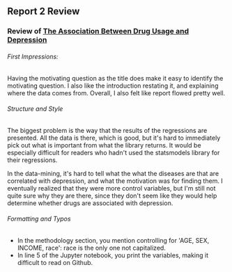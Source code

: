 ## Report 2 Review
### Review of [The Association Between Drug Usage and Depression](https://github.com/davpapp/ThinkStats2/blob/master/Reports/report2.md)


###### First Impressions:
Having the motivating question as the title does make it easy to identify the motivating question. I also like the introduction restating it, and explaining where the data comes from. Overall, I also felt like report flowed pretty well.

###### Structure and Style


The biggest problem is the way that the results of the regressions are presented. All the data is there, which is good, but it's hard to immediately pick out what is important from what the library returns. It would be especially difficult for readers who hadn't used the statsmodels library for their regressions.

In the data-mining, it's hard to tell what the what the diseases are that are correlated with depression, and what the motivation was for finding them. I eventually realized that they were more control variables, but I'm still not quite sure why they are there, since they don't seem like they would help determine whether drugs are associated with depression.

###### Formatting and Typos
- In the methodology section, you mention controlling for 'AGE, SEX, INCOME, race': race is the only one not capitalized.
- In line 5 of the Jupyter notebook, you print the variables, making it difficult to read on Github.